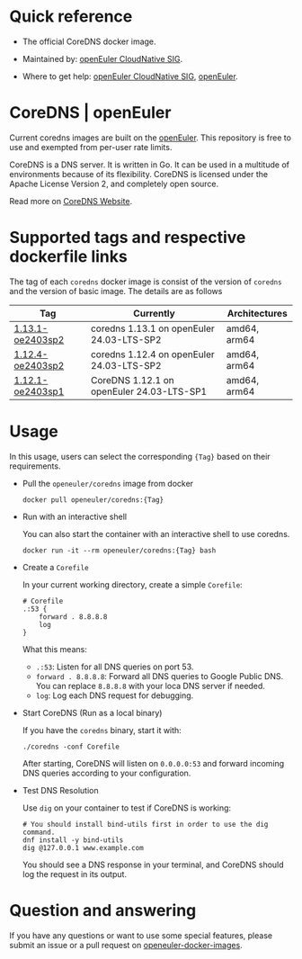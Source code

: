 # Quick reference

- The official CoreDNS docker image.

- Maintained by: [openEuler CloudNative SIG](https://gitee.com/openeuler/cloudnative).

- Where to get help: [openEuler CloudNative SIG](https://gitee.com/openeuler/cloudnative), [openEuler](https://gitee.com/openeuler/community).

# CoreDNS | openEuler
Current coredns images are built on the [openEuler](https://repo.openeuler.org/). This repository is free to use and exempted from per-user rate limits.

CoreDNS is a DNS server. It is written in Go. It can be used in a multitude of environments because of its flexibility. CoreDNS is licensed under the Apache License Version 2, and completely open source.

Read more on [CoreDNS Website](https://coredns.io/).

# Supported tags and respective dockerfile links
The tag of each `coredns` docker image is consist of the version of `coredns` and the version of basic image. The details are as follows

| Tag                                                                                                                               | Currently                                 | Architectures |
|-----------------------------------------------------------------------------------------------------------------------------------|-------------------------------------------|---------------|
|[1.13.1-oe2403sp2](https://gitee.com/openeuler/openeuler-docker-images/blob/master/Cloud/coredns/1.13.1/24.03-lts-sp2/Dockerfile) | coredns 1.13.1 on openEuler 24.03-LTS-SP2 | amd64, arm64 |
|[1.12.4-oe2403sp2](https://gitee.com/openeuler/openeuler-docker-images/blob/master/Cloud/coredns/1.12.4/24.03-lts-sp2/Dockerfile) | coredns 1.12.4 on openEuler 24.03-LTS-SP2 | amd64, arm64 |
| [1.12.1-oe2403sp1](https://gitee.com/openeuler/openeuler-docker-images/blob/master/Cloud/coredns/1.12.1/24.03-lts-sp1/Dockerfile) | CoreDNS 1.12.1 on openEuler 24.03-LTS-SP1 | amd64, arm64  |

# Usage
In this usage, users can select the corresponding `{Tag}` based on their requirements.

- Pull the `openeuler/coredns` image from docker

	```
	docker pull openeuler/coredns:{Tag}
	```

- Run with an interactive shell

    You can also start the container with an interactive shell to use coredns.
    ```
    docker run -it --rm openeuler/coredns:{Tag} bash
    ```
  
- Create a `Corefile`
  
    In your current working directory, create a simple `Corefile`:
    ```
    # Corefile
    .:53 {
        forward . 8.8.8.8
        log
    }
    ```
    What this means:
    * `.:53`: Listen for all DNS queries on port 53.
    * `forward . 8.8.8.8`: Forward all DNS queries to Google Public DNS. You can replace `8.8.8.8` with your loca DNS server if needed.
    * `log`: Log each DNS request for debugging.

- Start CoreDNS (Run as a local binary)
   
    If you have the `coredns` binary, start it with:
    ```   
    ./coredns -conf Corefile
    ```
    After starting, CoreDNS will listen on `0.0.0.0:53` and forward incoming DNS queries according to your configuration.
    
- Test DNS Resolution

    Use `dig` on your container to test if CoreDNS is working:
    ```
    # You should install bind-utils first in order to use the dig command.
    dnf install -y bind-utils
    dig @127.0.0.1 www.example.com
    ```
    You should see a DNS response in your terminal, and CoreDNS should log the request in its output.
  
# Question and answering
If you have any questions or want to use some special features, please submit an issue or a pull request on [openeuler-docker-images](https://gitee.com/openeuler/openeuler-docker-images).